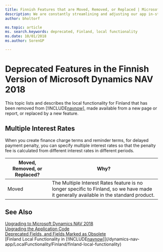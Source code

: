 ```yaml
---
title: Finnish Features that are Moved, Removed, or Replaced | Microsoft Docs
description: We are constantly streamlining and adjusting our app in-step with market developments. Read about the features for Finland that we have moved, removed, or replaced.
author: bholtorf

ms.topic: article
ms. search.keywords: deprecated, Finland, local functionality
ms.date: 10/01/2018
ms.author: SorenGP

---
```


# Deprecated Features in the Finnish Version of Microsoft Dynamics NAV 2018
This topic lists and describes the local functionality for Finland that has been removed from [!INCLUDE[navnow](includes/navnow_md.md)], made available from a new page or report, or replaced by a new feature.

## Multiple Interest Rates
When you create finance charge terms and reminder terms, for delayed payment penalty, you can specify multiple interest rates so that the penalty fee is calculated from different interest rates in different periods.

|Moved, Removed, or Replaced?|Why?|
|----|----|
|Moved| The Multiple Interest Rates feature is no longer specific to Finland, so we have made it generally available in the standard product. |

## See Also
[Upgrading to Microsoft Dynamics NAV 2018](upgrading-to-microsoft-dynamics-nav.md)  
[Upgrading the Application Code](upgrading-the-application-code.md)  
[Deprecated Fields, and Fields Marked as Obsolete](deprecated-fields.md)  
[Finland Local Functionality in [!INCLUDE[navnow](includes/navnow_md.md)]](/dynamics-nav-app/LocalFunctionality/Finland/finland-local-functionality)  
